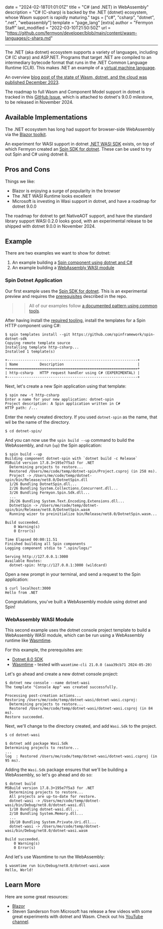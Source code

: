 date = "2024-02-18T01:01:01Z"
title = "C# (and .NET) in WebAssembly"
description = "C# (C-sharp) is backed by the .NET (dotnet) ecosystem, whose Wasm support is rapidly maturing."
tags = ["c#", "csharp", "dotnet", ".net", "webassembly"]
template = "page_lang"
[extra]
author = "Fermyon Staff"
last_modified = "2022-03-10T21:50:50Z"
url = "https://github.com/fermyon/developer/blob/main/content/wasm-languages/c-sharp.md"

---

The .NET (aka dotnet) ecosystem supports a variety of languages, including C# (C sharp) and ASP.NET. Programs that target .NET are compiled to an intermediary bytecode format that runs in the .NET Common Language Runtime (CLR). This makes .NET an example of a [virtual machine language](https://www.fermyon.com/blog/scripts-vs-compiled-wasm).

An overview [blog post of the state of Wasm, dotnet, and the cloud was published December 2023](https://devblogs.microsoft.com/dotnet/extending-web-assembly-to-the-cloud/).

The roadmap to full Wasm and Component Model support in dotnet is tracked in this [GitHub Issue](https://github.com/dotnet/runtime/issues/96419), which is attached to dotnet's 9.0.0 milestone, to be released in November 2024.

## Available Implementations

The .NET ecosystem has long had support for browser-side WebAssembly via the [Blazor toolkit](https://dotnet.microsoft.com/en-us/apps/aspnet/web-apps/blazor).

An experiment for WASI support in dotnet [.NET WASI SDK](https://github.com/SteveSandersonMS/dotnet-wasi-sdk) exists, on top of which Fermyon created an [Spin SDK for dotnet](https://github.com/spinframework/spin-dotnet-sdk). These can be used to try out Spin and C# using dotnet 8.

## Pros and Cons

Things we like:

- Blazor is enjoying a surge of popularity in the browser
- The .NET WASI Runtime looks excellent
- Microsoft is investing in Wasi support in dotnet, and have a roadmap for dotnet 9.0.0

The roadmap for dotnet to get NativeAOT support, and have the standard library support WASI 0.2.0 looks good, with an experimental release to be shipped with dotnet 9.0.0 in November 2024.

## Example

There are two examples we want to show for dotnet:
1. An example building a [Spin component using dotnet and C#](#spin-dotnet-application)
2. An example building a [WebAssembly WASI module](#webassembly-wasi-module)

### Spin Dotnet Application

Our first example uses the [Spin SDK for dotnet](https://github.com/spinframework/spin-dotnet-sdk). This is an experimental preview and requires the [prerequisites](https://github.com/spinframework/spin-dotnet-sdk#prerequisites) described in the repo.

>> All of our examples follow [a documented pattern using common tools](/wasm-languages/about-examples).

After having install the [required tooling](https://github.com/spinframework/spin-dotnet-sdk#prerequisites), install the templates for a Spin HTTP component using C#:

<!-- @selectiveCpy -->

```shell
$ spin templates install --git https://github.com/spinframework/spin-dotnet-sdk
Copying remote template source
Installing template http-csharp...
Installed 1 template(s)

+------------------------------------------------------------+
| Name          Description                                  |
+============================================================+
| http-csharp   HTTP request handler using C# (EXPERIMENTAL) |
+------------------------------------------------------------+
```

Next, let's create a new Spin application using that template:

<!-- @selectiveCpy -->

```shell
$ spin new -t http-csharp
Enter a name for your new application: dotnet-spin
Project description: A Spin application written in C#
HTTP path: /...
```

Enter the newly created directory. If you used `dotnet-spin` as the name, that wil be the name of the directory.

```shell
$ cd dotnet-spin/
```

And you can now use the `spin build --up` command to build the WebAssembly, and run (`up`) the Spin application:

<!-- @selectiveCpy -->

```shell
$ spin build --up
Building component dotnet-spin with `dotnet build -c Release`
MSBuild version 17.8.3+195e7f5a3 for .NET
  Determining projects to restore...
  Restored /Users/me/code/temp/dotnet-spin/Project.csproj (in 258 ms).
  Project -> /Users/me/code/temp/dotnet-spin/bin/Release/net8.0/DotnetSpin.dll
  1/26 Bundling DotnetSpin.dll...
  2/26 Bundling System.Collections.Concurrent.dll...
  3/26 Bundling Fermyon.Spin.Sdk.dll...
  ...
  26/26 Bundling System.Text.Encoding.Extensions.dll...
  DotnetSpin -> /Users/me/code/temp/dotnet-spin/bin/Release/net8.0/DotnetSpin.wasm
  Running wizer to preinitialize bin/Release/net8.0/DotnetSpin.wasm...

Build succeeded.
    0 Warning(s)
    0 Error(s)

Time Elapsed 00:00:11.51
Finished building all Spin components
Logging component stdio to ".spin/logs/"

Serving http://127.0.0.1:3000
Available Routes:
  dotnet-spin: http://127.0.0.1:3000 (wildcard)
```

Open a new prompt in your terminal, and send a request to the Spin application:

<!-- @selectiveCpy -->

```shell
$ curl localhost:3000
Hello from .NET
```

Congratulations, you've built a WebAssembly module using dotnet and Spin!

### WebAssembly WASI Module

This second example uses the dotnet console project template to build a WebAssembly WASI module, which can be run using a WebAssembly runtime like [Wasmtime](https://wasmtime.dev/).

For this example, the prerequisites are:
- [Dotnet 8.0 SDK](https://dotnet.microsoft.com/en-us/download/dotnet/8.0)
- [Wasmtime](https://docs.wasmtime.dev/cli-install.html) - tested with `wasmtime-cli 21.0.0 (aaa39cb71 2024-05-20)`

Let's go ahead and create a new dotnet console project:

<!-- @selectiveCpy -->

```shell
$ dotnet new console --name dotnet-wasi
The template "Console App" was created successfully.

Processing post-creation actions...
Restoring /Users/me/code/temp/dotnet-wasi/dotnet-wasi.csproj:
  Determining projects to restore...
  Restored /Users/me/code/temp/dotnet-wasi/dotnet-wasi.csproj (in 84 ms).
Restore succeeded.
```

Next, we'll change to the directory created, and add `Wasi.Sdk` to the project.

<!-- @selectiveCpy -->

```shell
$ cd dotnet-wasi

$ dotnet add package Wasi.Sdk
Determining projects to restore...
...
log  : Restored /Users/me/code/temp/dotnet-wasi/dotnet-wasi.csproj (in 95 ms).
```

Adding the `Wasi.Sdk` package ensures that we'll be building a WebAssembly, so let's go ahead and do so:

<!-- @selectiveCpy -->

```shell
$ dotnet build
MSBuild version 17.8.3+195e7f5a3 for .NET
  Determining projects to restore...
  All projects are up-to-date for restore.
  dotnet-wasi -> /Users/me/code/temp/dotnet-wasi/bin/Debug/net8.0/dotnet-wasi.dll
  1/10 Bundling dotnet-wasi.dll...
  2/10 Bundling System.Memory.dll...
  ...
  10/10 Bundling System.Private.Uri.dll...
  dotnet-wasi -> /Users/me/code/temp/dotnet-wasi/bin/Debug/net8.0/dotnet-wasi.wasm

Build succeeded.
    0 Warning(s)
    0 Error(s)
```

And let's use Wasmtime to run the WebAssembly:

<!-- @selectiveCpy -->

```shell
$ wasmtime run bin/Debug/net8.0/dotnet-wasi.wasm
Hello, World!
```

## Learn More

Here are some great resources:

- [Blazor](https://dotnet.microsoft.com/en-us/apps/aspnet/web-apps/blazor)
- Steven Sanderson from Microsoft has release a few videos with some great experiments with dotnet and Wasm. Check out his [YouTube channel](https://www.youtube.com/@stevensandersonuk).
